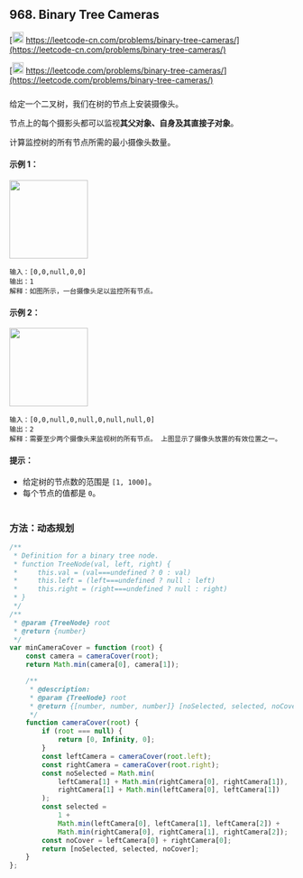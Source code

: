 ## 968. Binary Tree Cameras

[<img src="https://static.leetcode-cn.com/cn-mono-assets/production/assets/logo-dark-cn.c42314a8.svg" height="20" /> https://leetcode-cn.com/problems/binary-tree-cameras/](https://leetcode-cn.com/problems/binary-tree-cameras/)

[<img src="https://assets.leetcode.com/static_assets/public/webpack_bundles/images/logo-dark.e99485d9b.svg" height="20"/> https://leetcode.com/problems/binary-tree-cameras/](https://leetcode.com/problems/binary-tree-cameras/)

###

给定一个二叉树，我们在树的节点上安装摄像头。

节点上的每个摄影头都可以监视**其父对象、自身及其直接子对象**。

计算监控树的所有节点所需的最小摄像头数量。

#### 示例 1：

<img src="https://assets.leetcode.com/uploads/2018/12/29/bst_cameras_01.png" width="139" />

```
输入：[0,0,null,0,0]
输出：1
解释：如图所示，一台摄像头足以监控所有节点。
```

#### 示例 2：

<img src="https://assets.leetcode.com/uploads/2018/12/29/bst_cameras_02.png" width="139" />

```
输入：[0,0,null,0,null,0,null,null,0]
输出：2
解释：需要至少两个摄像头来监视树的所有节点。 上图显示了摄像头放置的有效位置之一。
```

#### 提示：

-   给定树的节点数的范围是 `[1, 1000]`。
-   每个节点的值都是 `0`。

#

### 方法：动态规划

```js
/**
 * Definition for a binary tree node.
 * function TreeNode(val, left, right) {
 *     this.val = (val===undefined ? 0 : val)
 *     this.left = (left===undefined ? null : left)
 *     this.right = (right===undefined ? null : right)
 * }
 */
/**
 * @param {TreeNode} root
 * @return {number}
 */
var minCameraCover = function (root) {
    const camera = cameraCover(root);
    return Math.min(camera[0], camera[1]);

    /**
     * @description:
     * @param {TreeNode} root
     * @return {[number, number, number]} [noSelected, selected, noCover]
     */
    function cameraCover(root) {
        if (root === null) {
            return [0, Infinity, 0];
        }
        const leftCamera = cameraCover(root.left);
        const rightCamera = cameraCover(root.right);
        const noSelected = Math.min(
            leftCamera[1] + Math.min(rightCamera[0], rightCamera[1]),
            rightCamera[1] + Math.min(leftCamera[0], leftCamera[1])
        );
        const selected =
            1 +
            Math.min(leftCamera[0], leftCamera[1], leftCamera[2]) +
            Math.min(rightCamera[0], rightCamera[1], rightCamera[2]);
        const noCover = leftCamera[0] + rightCamera[0];
        return [noSelected, selected, noCover];
    }
};
```
